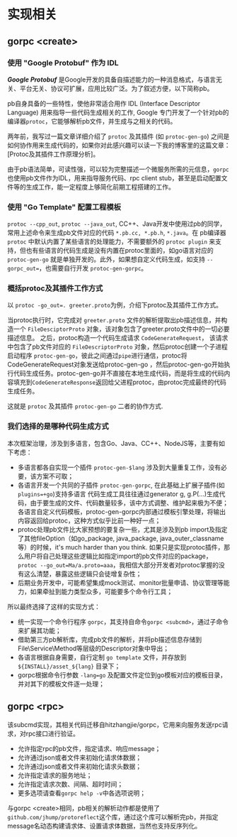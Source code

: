 # 实现相关

## gorpc \<create\>
### 使用 "Google Protobuf" 作为 IDL

***Google Protobuf*** 是Google开发的具备自描述能力的一种消息格式，与语言无关、平台无关、协议可扩展，应用比较广泛。为了叙述方便，以下简称pb。

pb自身具备的一些特性，使他非常适合用作 IDL (Interface Descriptor Language) 用来指导一些代码生成相关的工作, Google 专门开发了一个针对pb的编译器`protoc`，它能够解析pb文件，并生成与之相关的代码。

两年前，我写过一篇文章详细介绍了 `protoc` 及其插件 (如 `protoc-gen-go`) 之间是如何协作用来生成代码的，如果你对此感兴趣可以读一下我的博客里的这篇文章：[Protoc及其插件工作原理分析]。

由于pb语法简单，可读性强，可以较为完整描述一个微服务所需的元信息，`gorpc` 也使用pb文件作为IDL，用来指导服务代码、rpc client stub，甚至是启动配置文件等的生成工作，能一定程度上够简化前期工程搭建的工作。

### 使用 "Go Template" 配置工程模板

`protoc --cpp_out`, `protoc --java_out`, CC++、Java开发中使用过pb的同学，常用上述命令来生成pb文件对应的代码 `*.pb.cc, *.pb.h`, `*.java`。在 pb编译器 `protoc` 中默认内置了某些语言的处理能力，不需要额外的 `protoc plugin` 来支持，但也有些语言的代码生成是没有内置在protoc里面的，如go语言对应的 `protoc-gen-go` 就是单独开发的。此外，如果想自定义代码生成，如支持 `--gorpc_out=`，也需要自行开发 `protoc-gen-gorpc`。

### 概括protoc及其插件工作方式

以 `protoc -go_out=. greeter.proto`为例，介绍下protoc及其插件工作方式。

当protoc执行时，它完成对 `greeter.proto` 文件的解析提取出pb描述信息，并构造一个 `FileDesciptorProto` 对象，该对象包含了greeter.proto文件中的一切必要描述信息。 之后，protoc构造一个代码生成请求 `CodeGenerateRequest`， 该请求中包含了pb文件对应的 `FileDescriptorProto` 对象，然后protoc创建一个子进程启动程序 `protoc-gen-go`，彼此之间通过`pipe`进行通信，protoc将CodeGenerateRequest对象发送给protoc-gen-go
，然后protoc-gen-go开始执行代码生成任务。protoc-gen-go并不直接在本地生成代码，而是将生成的代码内容填充到`CodeGenerateResponse`返回给父进程protoc，由protoc完成最终的代码生成任务。

这就是 `protoc` 及其插件 `protoc-gen-go` 二者的协作方式.

### 我们选择的是哪种代码生成方式

本次框架治理，涉及到多语言，包含Go、Java、CC++、NodeJS等，主要有如下考虑：
- 多语言都各自实现一个插件 `protoc-gen-$lang` 涉及到大量重复工作，没有必要，该方案不可取；
- 各语言开发一个共同的子插件 `protoc-gen-gorpc`, 在此基础上扩展子插件(如`plugins=+go`)支持多语言
   代码生成工具往往通过generator g, g.P(...)生成代码，由于要生成的文件、代码数量较多，该中方式调整、维护起来极为不便；
   各语言自定义代码模板，protoc-gen-gorpc内部通过模板引擎处理，将输出内容返回给protoc，这种方式似乎比前一种好一点；
- protoc处理pb文件比大家预想的要复杂一些，尤其是涉及到pb import及指定了其他fileOption（如go_package, java_package, java_outer_classname等）的时候，it's much harder than you think. 如果只是实现protoc插件，那么用户将自己处理这些逻辑比如指定import的pb文件对应的package，`protoc --go_out=Ma/a.proto=aaa`，我相信大部分开发者对protoc掌握的没有这么清楚，暴露这些逻辑只会徒增复杂性；
- 后期业务开发中，可能希望集成mock测试、monitor批量申请、协议管理等能力，如果牵扯到能力类型众多，可能要多个命令行工具；

所以最终选择了这样的实现方式：
- 统一实现一个命令行程序 `gorpc`，其支持自命令`gorpc <subcmd>`，通过子命令来扩展其功能；
- 借助第三方pb解析库，完成pb文件的解析，并将pb描述信息存储到File\Service\Method等层级的Descriptor对象中导出；
- 各语言根据自身需要，自行定制 `go template` 文件，并存放到 `${INSTALL}/asset_${lang}` 目录下；
- gorpc根据命令行参数 `-lang=go` 及配置文件定位到go模板对应的模板目录，并对其下的模板文件逐一处理；

## gorpc \<rpc\>
该subcmd实现，其相关代码迁移自hitzhangjie/gorpc，它用来向服务发送rpc请求，对rpc接口进行验证。

- 允许指定rpc的pb文件，指定请求、响应message；
- 允许通过json或者文件来初始化请求体数据；
- 允许通过json或者文件来初始化请求头数据；
- 允许指定请求的服务地址；
- 允许指定请求次数、间隔、超时时间；
- 更多选项请查看`gorpc help -v`中各选项说明；

与gorpc \<create\>相同，pb相关的解析动作都是使用了`github.com/jhump/protoreflect`这个库，通过这个库可以解析完pb，并指定message名动态构建请求体、设置请求体数据，当然也支持反序列化。
